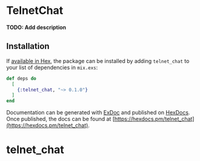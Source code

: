 # TelnetChat

**TODO: Add description**

## Installation

If [available in Hex](https://hex.pm/docs/publish), the package can be installed
by adding `telnet_chat` to your list of dependencies in `mix.exs`:

```elixir
def deps do
  [
    {:telnet_chat, "~> 0.1.0"}
  ]
end
```

Documentation can be generated with [ExDoc](https://github.com/elixir-lang/ex_doc)
and published on [HexDocs](https://hexdocs.pm). Once published, the docs can
be found at [https://hexdocs.pm/telnet_chat](https://hexdocs.pm/telnet_chat).

# telnet_chat
